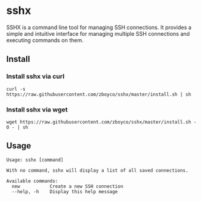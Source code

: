 # sshx

SSHX is a command line tool for managing SSH connections. It provides a simple and intuitive interface for managing multiple SSH connections and executing commands on them.

## Install

### Install sshx via curl

```
curl -s https://raw.githubusercontent.com/zboyco/sshx/master/install.sh | sh
```

### Install sshx via wget

```
wget https://raw.githubusercontent.com/zboyco/sshx/master/install.sh -O - | sh
```

## Usage

```
Usage: sshx [command]

With no command, sshx will display a list of all saved connections.

Available commands:
  new           Create a new SSH connection
  --help, -h    Display this help message
```